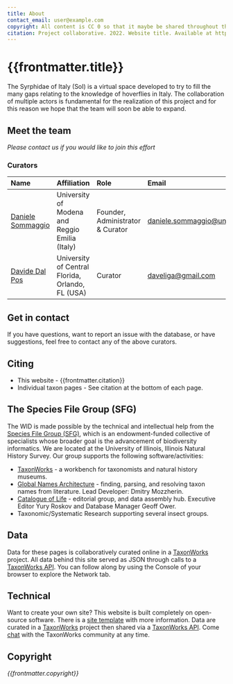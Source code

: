 ```yaml
---
title: About
contact_email: user@example.com
copyright: All content is CC 0 so that it maybe be shared throughout the world in places like Wikipedia.
citation: Project collaborative. 2022. Website title. Available at https://example.com. 
---
```

 
# {{frontmatter.title}}
The Syrphidae of Italy (SoI) is a virtual space developed to try to fill the many gaps relating to the knowledge of hoverflies in Italy. The collaboration of multiple actors is fundamental for the realization of this project and for this reason we hope that the team will soon be able to expand.

## Meet the team
 _Please contact us if you would like to join this effort_
### Curators
|Name  | Affiliation | Role    | Email             | 
|:----- | :----------------------------------------------------| :-------------------------------- | :-----------------|
|[Daniele Sommaggio](https://scholar.google.com/citations?user=kHS8y3sAAAAJ&hl=it) | University of Modena and Reggio Emilia (Italy) | Founder, Administrator & Curator | daniele.sommaggio@unimore.it |
|[Davide Dal Pos](https://www.researchgate.net/profile/Davide-Dal-Pos-2)                   | University of Central Florida, Orlando, FL (USA)     | Curator  |daveliga@gmail.com |

## Get in contact
If you have questions, want to report an issue with the database, or have suggestions, feel free to contact any of the above curators.

## Citing
* This website - {{frontmatter.citation}}
* Individual taxon pages - See citation at the bottom of each page.

## The Species File Group (SFG)
The WID is made possible by the technical and intellectual help from the [Species File Group (SFG)](https://speciesfilegroup.org/index.html), which is an endowment-funded collective of specialists whose broader goal is the advancement of biodiversity informatics. We are located at the University of Illinois, Illinois Natural History Survey. Our group supports the following software/activities:
- [TaxonWorks](https://taxonworks.org) - a workbench for taxonomists and natural history museums.
- [Global Names Architecture](https://globalnames.org/) - finding, parsing, and resolving taxon names from literature. Lead Developer: Dmitry Mozzherin.
- [Catalogue of Life](https://catalogueoflife.org/) - editorial group, and data assembly hub. Executive Editor Yury Roskov and Database Manager Geoff Ower.
- Taxonomic/Systematic Research supporting several insect groups.

## Data
Data for these pages is collaboratively curated online in a [TaxonWorks](https://taxonworks) project. All data behind this site served as JSON through calls to a [TaxonWorks API](https://api.taxonworks.org). You can follow along by using the Console of your browser to explore the Network tab.

## Technical
Want to create your own site? This website is built completely on open-source software. There is a [site template](https://github.com/SpeciesFileGroup/<something>) with more information. Data are curated in a [TaxonWorks](https://taxonworks.org) project then shared via a [TaxonWorks API](https://api.taxonworks.org). Come [chat](https://gitter.im/SpeciesFileGroup/taxonworks) with the TaxonWorks community at any time.

## Copyright
_{{frontmatter.copyright}}_